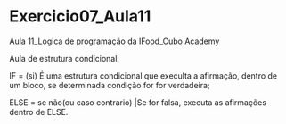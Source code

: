 # Exercicio07_Aula11
Aula 11_Logica de programação da IFood_Cubo Academy

Aula de estrutura condicional:

IF = (si) É uma estrutura condicional que execulta a afirmação, dentro de um bloco, se determinada condição for for verdadeira;

ELSE = se não(ou caso contrario) |Se for falsa, executa as afirmações dentro de ELSE.

